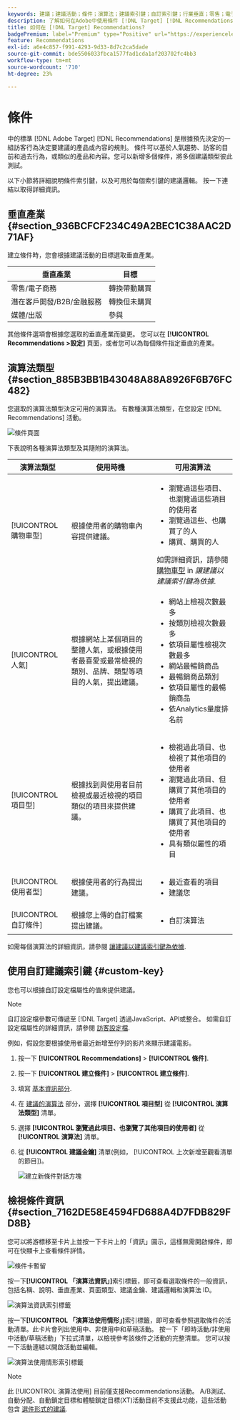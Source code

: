 ```yaml
---
keywords: 建議；建議活動；條件；演算法；建議索引鍵；自訂索引鍵；行業垂直；零售；電子商務；銷售機會產生；b2b；金融服務；媒體；發佈
description: 了解如何在Adobe中使用條件 [!DNL Target] [!DNL Recommendations].
title: 如何在 [!DNL Target] Recommendations?
badgePremium: label="Premium" type="Positive" url="https://experienceleague.adobe.com/docs/target/using/introduction/intro.html?lang=en#premium newtab=true" tooltip="See what's included in Target Premium."
feature: Recommendations
exl-id: a6e4c857-f991-4293-9d33-8d7c2ca5dade
source-git-commit: bde5506033fbca1577fad1cda1af203702fc4bb3
workflow-type: tm+mt
source-wordcount: '710'
ht-degree: 23%

---
```


# 條件

中的標準 [!DNL Adobe Target] [!DNL Recommendations] 是根據預先決定的一組訪客行為決定要建議的產品或內容的規則。 條件可以基於人氣趨勢、訪客的目前和過去行為，或類似的產品和內容。您可以新增多個條件，將多個建議類型彼此測試。

以下小節將詳細說明條件索引鍵，以及可用於每個索引鍵的建議邏輯。 按一下連結以取得詳細資訊。

## 垂直產業 {#section_936BCFCF234C49A2BEC1C38AAC2D71AF}

建立條件時，您會根據建議活動的目標選取垂直產業。

| 垂直產業 | 目標 |
|--- |--- |
| 零售/電子商務 | 轉換帶動購買 |
| 潛在客戶開發/B2B/金融服務 | 轉換但未購買 |
| 媒體/出版 | 參與 |

其他條件選項會根據您選取的垂直產業而變更。 您可以在 **[!UICONTROL Recommendations >設定]** 頁面，或者您可以為每個條件指定垂直的產業。

## 演算法類型 {#section_885B3BB1B43048A88A8926F6B76FC482}

您選取的演算法類型決定可用的演算法。 有數種演算法類型，在您設定 [!DNL Recommendations] 活動。

![條件頁面](assets/criteria-page.png)

下表說明各種演算法類型及其隨附的演算法。

| 演算法類型 | 使用時機 | 可用演算法 |
| --- | --- | --- |
| [!UICONTROL 購物車型] | 根據使用者的購物車內容提供建議。 | <ul><li>瀏覽過這些項目、也瀏覽過這些項目的使用者</li><li>瀏覽過這些、也購買了的人</li><li>購買、購買的人</li></ul>如需詳細資訊，請參閱 [購物車型](/help/main/c-recommendations/c-algorithms/base-the-recommendation-on-a-recommendation-key.md#cart-based) in *讓建議以建議索引鍵為依據*. |
| [!UICONTROL 人氣] | 根據網站上某個項目的整體人氣，或根據使用者最喜愛或最常檢視的類別、品牌、類型等項目的人氣，提出建議。 | <ul><li>網站上檢視次數最多</li><li>按類別檢視次數最多</li><li>依項目屬性檢視次數最多</li><li>網站最暢銷商品</li><li>最暢銷商品類別</li><li>依項目屬性的最暢銷商品</li><li>依Analytics量度排名前</li></ul> |
| [!UICONTROL 項目型] | 根據找到與使用者目前檢視或最近檢視的項目類似的項目來提供建議。 | <ul><li>檢視過此項目、也檢視了其他項目的使用者</li><li>瀏覽過此項目、但購買了其他項目的使用者</li><li>購買了此項目、也購買了其他項目的使用者</li><li>具有類似屬性的項目</li></ul> |
| [!UICONTROL 使用者型] | 根據使用者的行為提出建議。 | <ul><li>最近查看的項目</li><li>建議您</li></ul> |
| [!UICONTROL 自訂條件] | 根據您上傳的自訂檔案提出建議。 | <ul><li>自訂演算法</li></ul> |

如需每個演算法的詳細資訊，請參閱 [讓建議以建議索引鍵為依據](/help/main/c-recommendations/c-algorithms/base-the-recommendation-on-a-recommendation-key.md).

## 使用自訂建議索引鍵 {#custom-key}

您也可以根據自訂設定檔屬性的值來提供建議。

>[!NOTE]
>
>自訂設定檔參數可傳遞至 [!DNL Target] 透過JavaScript、API或整合。 如需自訂設定檔屬性的詳細資訊，請參閱 [訪客設定檔](/help/main/c-target/c-visitor-profile/visitor-profile.md).

例如，假設您要根據使用者最近新增至佇列的影片來顯示建議電影。

1. 按一下 **[!UICONTROL Recommendations]** > **[!UICONTROL 條件]**.

1. 按一下 **[!UICONTROL 建立條件]** > **[!UICONTROL 建立條件]**.

1. 填寫 [基本資訊部分](/help/main/c-recommendations/c-algorithms/create-new-algorithm.md#info).

1. 在 [建議的演算法](/help/main/c-recommendations/c-algorithms/create-new-algorithm.md#rec-algo) 部分，選擇 **[!UICONTROL 項目型]** 從 **[!UICONTROL 演算法類型]** 清單。

1. 選擇 **[!UICONTROL 瀏覽過此項目、也瀏覽了其他項目的使用者]** 從 **[!UICONTROL 演算法]** 清單。

1. 從 **[!UICONTROL 建議金鑰]** 清單(例如， [!UICONTROL 上次新增至觀看清單的節目])。

   ![建立新條件對話方塊](assets/custom-key1.png)

## 檢視條件資訊 {#section_7162DE58E4594FD688A4D7FDB829FD8B}

您可以將游標移至卡片上並按一下卡片上的「資訊」圖示，這樣無需開啟條件，即可在快顯卡上查看條件詳情。

![條件卡暫留](/help/main/c-recommendations/c-algorithms/assets/criteria_hover.png)

按一下&#x200B;**[!UICONTROL 「演算法資訊」]**&#x200B;索引標籤，即可查看選取條件的一般資訊，包括名稱、說明、垂直產業、頁面類型、建議金鑰、建議邏輯和演算法 ID。

![演算法資訊索引標籤](/help/main/c-recommendations/c-algorithms/assets/criteria_info.png)

按一下&#x200B;**[!UICONTROL 「演算法使用情形」]**&#x200B;索引標籤，即可查看參照選取條件的活動清單。此卡片會列出使用中、非使用中和草稿活動。 按一下「即時活動/非使用中活動/草稿活動」下拉式清單，以檢視參考該條件之活動的完整清單。 您可以按一下活動連結以開啟活動並編輯。

![演算法使用情形索引標籤](/help/main/c-recommendations/c-algorithms/assets/criteria_usage.png)

>[!NOTE]
>
>此 [!UICONTROL 演算法使用] 目前僅支援Recommendations活動。 A/B測試、自動分配、自動鎖定目標和體驗鎖定目標(XT)活動目前不支援此功能，這些活動包含 [選件形式的建議](/help/main/c-recommendations/recommendations-as-an-offer.md).
